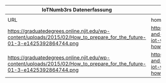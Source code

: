 |IoTNumb3rs Datenerfassung|||||||||||
| ---- | ---- | ---- | ---- | ---- | ---- | ---- | ---- | ---- | ---- | ---- |
||||||||||||
|URL|home_url|filename|device_class|device_count|market_class|market_volume|prognosis_year|publication_year|authorship_class|Dropbox folder|
|https://graduatedegrees.online.njit.edu/wp-content/uploads/2015/02/How_to_prepare_for_the_future-01-3-e1425392864744.png|https://inform.tmforum.org/features-and-analysis/2015/07/the-2020-iot-what-does-it-look-like-and-how-to-prepare-for-it/|file5_How_to_prepare_for_the_future-01-3-e1425392864744.png|generic IoT||market size|3.04E+12|2020|2015|Freelance Writer and Editor|MariaMarg/20181126-2100|
|https://graduatedegrees.online.njit.edu/wp-content/uploads/2015/02/How_to_prepare_for_the_future-01-3-e1425392864744.png|https://inform.tmforum.org/features-and-analysis/2015/07/the-2020-iot-what-does-it-look-like-and-how-to-prepare-for-it/|file5_How_to_prepare_for_the_future-01-3-e1425392864744.png|generic IoT|1900000000|||2015|2015|Freelance Writer and Editor|MariaMarg/20181126-2100|
